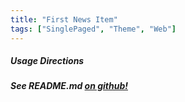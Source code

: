 ```yaml
---
title: "First News Item"
tags: ["SinglePaged", "Theme", "Web"]
---
```


##### Usage Directions

##### See **README.md** [*on github!*](https://github.com/t413/SinglePaged#usage)


